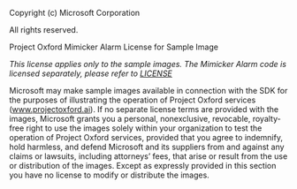 Copyright (c) Microsoft Corporation

All rights reserved.

Project Oxford Mimicker Alarm License for Sample Image

*This license applies only to the sample images. The Mimicker Alarm code is licensed separately, please refer to [LICENSE](</LICENSE.md>)*

Microsoft may make sample images available in connection with the SDK for the purposes of illustrating the operation of Project Oxford services (www.projectoxford.ai). If no separate license terms are provided with the images, Microsoft grants you a personal, nonexclusive, revocable, royalty-free right to use the images solely within your organization to test the operation of Project Oxford services, provided that you agree to indemnify, hold harmless, and defend Microsoft and its suppliers from and against any claims or lawsuits, including attorneys’ fees, that arise or result from the use or distribution of the images. Except as expressly provided in this section you have no license to modify or distribute the images.
